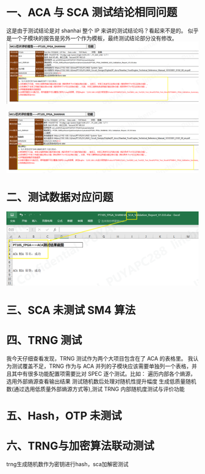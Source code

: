 # 一、ACA 与 SCA 测试结论相同问题

这是由于测试结论是对 shanhai 整个 IP 来讲的测试结论吗？看起来不是的。
似乎是一个子模块的报告是另外一个作为模板，最终测试结论部分没有修改。
![image.png](https://raw.githubusercontent.com/lllincx/IMG/master/20250626095204961.png)

![image.png](https://raw.githubusercontent.com/lllincx/IMG/master/20250626095344293.png)

# 二、测试数据对应问题

![image.png|600](https://raw.githubusercontent.com/lllincx/IMG/master/20250626095815760.png)

# 三、SCA 未测试 SM4 算法

# 四、TRNG 测试

我今天仔细查看发现，TRNG 测试作为两个大项目包含在了 ACA 的表格里。
我认为测试覆盖不足，TRNG 作为与 ACA 并列的子模块应该需要单独列一个表格，并且其中有很多功能配置项需要比对 SPEC 逐个测试。比如：
遍历内部各个熵源，选用外部熵源查看输出结果
测试随机数后处理对随机性提升幅度
生成低质量随机数(通过选用低质量外部熵源方式等),测试 TRNG 内部随机度测试与评价功能

# 五、Hash，OTP 未测试

# 六、TRNG与加密算法联动测试

trng生成随机数作为密钥进行hash，sca加解密测试
